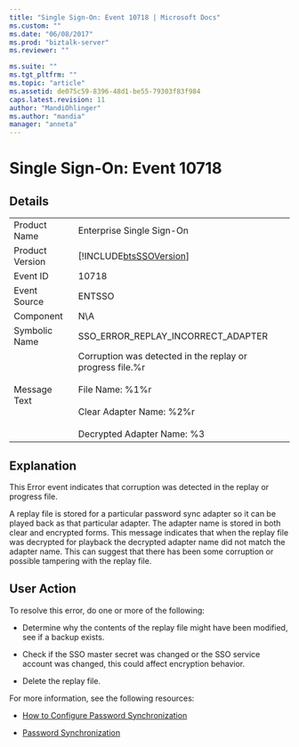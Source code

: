 ```yaml
---
title: "Single Sign-On: Event 10718 | Microsoft Docs"
ms.custom: ""
ms.date: "06/08/2017"
ms.prod: "biztalk-server"
ms.reviewer: ""

ms.suite: ""
ms.tgt_pltfrm: ""
ms.topic: "article"
ms.assetid: de075c59-8396-48d1-be55-79303f83f984
caps.latest.revision: 11
author: "MandiOhlinger"
ms.author: "mandia"
manager: "anneta"
---
```

# Single Sign-On: Event 10718
## Details  
  
|||  
|-|-|  
|Product Name|Enterprise Single Sign-On|  
|Product Version|[!INCLUDE[btsSSOVersion](../includes/btsssoversion-md.md)]|  
|Event ID|10718|  
|Event Source|ENTSSO|  
|Component|N\A|  
|Symbolic Name|SSO_ERROR_REPLAY_INCORRECT_ADAPTER|  
|Message Text|Corruption was detected in the replay or progress file.%r<br /><br /> File Name: %1%r<br /><br /> Clear Adapter Name: %2%r<br /><br /> Decrypted Adapter Name: %3|  
  
## Explanation  
 This Error event indicates that corruption was detected in the replay or progress file.  
  
 A replay file is stored for a particular password sync adapter so it can be played back as that particular adapter. The adapter name is stored in both clear and encrypted forms. This message indicates that when the replay file was decrypted for playback the decrypted adapter name did not match the adapter name. This can suggest that there has been some corruption or possible tampering with the replay file.  
  
## User Action  
 To resolve this error, do one or more of the following:  
  
-   Determine why the contents of the replay file might have been modified, see if a backup exists.  
  
-   Check if the SSO master secret was changed or the SSO service account was changed, this could affect encryption behavior.  
  
-   Delete the replay file.  
  
 For more information, see the following resources:  
  
-   [How to Configure Password Synchronization](../core/how-to-configure-password-synchronization.md)  
  
-   [Password Synchronization](../core/password-synchronization2.md)